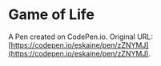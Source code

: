 # Game of Life

A Pen created on CodePen.io. Original URL: [https://codepen.io/eskaine/pen/zZNYMJ](https://codepen.io/eskaine/pen/zZNYMJ).


